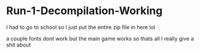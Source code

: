 # Run-1-Decompilation-Working

I had to go to school so I just put the entire zip file in here lol



a couple fonts dont work but the main game works so thats all I really give a shit about
